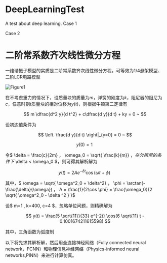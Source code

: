 # DeepLearningTest
A test about deep learning.
Case 1 




Case 2

# 二阶常系数齐次线性微分方程

一维谐振子模型的实质是二阶常系数齐次线性微分方程，可等效为1/4悬架模型、二阶LCR电路模型

![Figure1](Figure1.png)

在不考虑重力的情况下，设质量块的质量为$m$，弹簧的刚度为$k$，阻尼器的阻尼为$c$，任意时刻$t$质量块的相对位移为$y(t)$，则根据牛顿第二定律有

$$
m \dfrac{d^2 y}{d t^2} + c\dfrac{d y}{d t} + ky = 0 ~
$$

设初边值条件为

$$
\left. \frac{d y}{d t} \right|_{y=0} = 0 ~
$$

$$
y(0) = 1 ~
$$

令$ \delta = \frac{c}{2m} $，$ \omega_0 = \sqrt{ \frac{k}{m}} $，在欠阻尼的条件下$ \delta < \omega_0 $，则可得其解析解为

$$ 
y(t) = 2 A e^{- \delta t} \cos{ (\omega t + \phi) } ~
$$

其中，$ \omega = \sqrt{ \omega^2_0 + \delta^2} $，$ \phi = \arctan(-\frac{\delta}{\omega}) $，$ A = \frac{1}{2\cos \phi} = \frac{\omega_0}{2 \sqrt{ \omega^2_0 - \delta ^2 } }$

设$ m=1 , k=400, c=4 $，忽略单位问题，则精确解为

$$
y(t) = \frac{5 \sqrt{11}}{33} e^{-2t} \cos(6 \sqrt{11} t - 0.1001674211615598)
$$

其中，三角函数为弧度制

以下将先求其解析解，然后用全连接神经网络（Fully connected neural network，FCNN）和物理信息神经网络（Physics-informed neural networks,PINN）来进行计算仿真。
